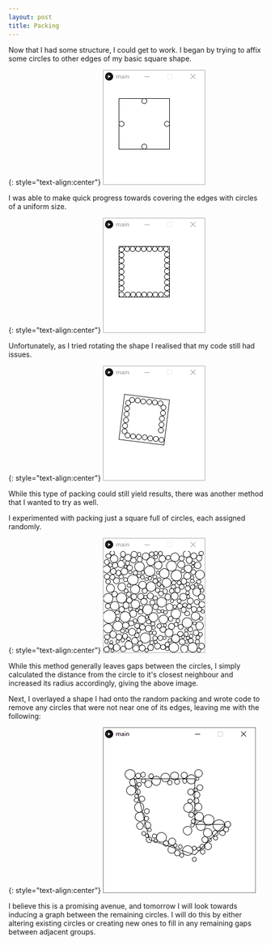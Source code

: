 ```yaml
---
layout: post
title: Packing
---
```


Now that I had some structure, I could get to work. I began by trying to affix some circles to other edges of my basic square shape.

{: style="text-align:center"}
![A basic beginning of an attempt at circle packing the edges with an indiviual circle on each edge.](https://raw.githubusercontent.com/MichaelMBradley/Detailing/main/docs/_assets/05-04/InitPacking.png)

I was able to make quick progress towards covering the edges with circles of a uniform size.

{: style="text-align:center"}
![A basic attempt at circle packing the edges with many circles on each edge.](https://raw.githubusercontent.com/MichaelMBradley/Detailing/main/docs/_assets/05-04/ImprovedPacking.png)

Unfortunately, as I tried rotating the shape I realised that my code still had issues.

{: style="text-align:center"}
![A rotating square has circles moving around vaguely near it's edges, but not accurately.](https://raw.githubusercontent.com/MichaelMBradley/Detailing/main/docs/_assets/05-04/RotatingPack.gif)

While this type of packing could still yield results, there was another method that I wanted to try as well.

I experimented with packing just a square full of circles, each assigned randomly.

{: style="text-align:center"}
![A square window filled with non-overlapping circles.](https://raw.githubusercontent.com/MichaelMBradley/Detailing/main/docs/_assets/05-04/RandomPacking.png)

While this method generally leaves gaps between the circles, I simply calculated the distance from the circle to it's closest neighbour and increased its radius accordingly, giving the above image.

Next, I overlayed a shape I had onto the random packing and wrote code to remove any circles that were not near one of its edges, leaving me with the following:

{: style="text-align:center"}
![A strange polygon with many circles of varying sizes overlapping its edges.](https://raw.githubusercontent.com/MichaelMBradley/Detailing/main/docs/_assets/05-04/RandomEdgePacking.png)

I believe this is a promising avenue, and tomorrow I will look towards inducing a graph between the remaining circles. I will do this by either altering existing circles or creating new ones to fill in any remaining gaps between adjacent groups.
